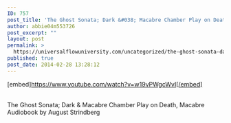 ```yaml
---
ID: 757
post_title: 'The Ghost Sonata; Dark &#038; Macabre Chamber Play on Death, Macabre  by August Strindberg'
author: abbie04m553726
post_excerpt: ""
layout: post
permalink: >
  https://universalflowuniversity.com/uncategorized/the-ghost-sonata-dark-macabre-chamber-play-on-death-macabre-by-august-strindberg/
published: true
post_date: 2014-02-28 13:28:12
---
```

[embed]https://www.youtube.com/watch?v=w19vPWgcWvI[/embed]</br></br>
<p>The Ghost Sonata; Dark & Macabre Chamber Play on Death, Macabre Audiobook by August Strindberg</p>